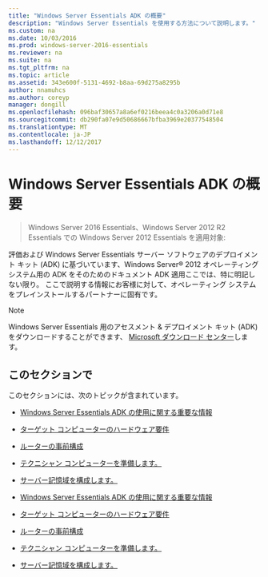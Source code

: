 ```yaml
---
title: "Windows Server Essentials ADK の概要"
description: "Windows Server Essentials を使用する方法について説明します。"
ms.custom: na
ms.date: 10/03/2016
ms.prod: windows-server-2016-essentials
ms.reviewer: na
ms.suite: na
ms.tgt_pltfrm: na
ms.topic: article
ms.assetid: 343e600f-5131-4692-b8aa-69d275a8295b
author: nnamuhcs
ms.author: coreyp
manager: dongill
ms.openlocfilehash: 096baf30657a8a6ef0216beea4c0a3206a0d71e8
ms.sourcegitcommit: db290fa07e9d50686667bfba3969e20377548504
ms.translationtype: MT
ms.contentlocale: ja-JP
ms.lasthandoff: 12/12/2017
---
```

# <a name="getting-started-with-the-windows-server-essentials-adk"></a>Windows Server Essentials ADK の概要

>Windows Server 2016 Essentials、Windows Server 2012 R2 Essentials での Windows Server 2012 Essentials を適用対象:

評価および Windows Server Essentials サーバー ソフトウェアのデプロイメント キット (ADK) に基づいています、Windows Server® 2012 オペレーティング システム用の ADK をそのためのドキュメント ADK 適用ここでは、特に明記しない限り。 ここで説明する情報にお客様に対して、オペレーティング システムをプレインストールするパートナーに固有です。  
  
> [!NOTE]
>  Windows Server Essentials 用のアセスメント & デプロイメント キット (ADK) をダウンロードすることができます、 [Microsoft ダウンロード センター](https://www.microsoft.com/download/details.aspx?id=34866)します。  
  
## <a name="in-this-section"></a>このセクションで  
 このセクションには、次のトピックが含まれています。  
  

-   [Windows Server Essentials ADK の使用に関する重要な情報](Important-Information-for-Using-the-Windows-Server-Essentials-ADK.md)  
  
-   [ターゲット コンピューターのハードウェア要件](Hardware-Requirements-for-the-Target-Computer.md)  
  
-   [ルーターの事前構成](Preconfiguring-a-Router.md)  
  
-   [テクニシャン コンピューターを準備します。](Prepare-the-Technician-Computer.md)  
  
-   [サーバー記憶域を構成します。](Configure-Server-Storage.md)

-   [Windows Server Essentials ADK の使用に関する重要な情報](../install/Important-Information-for-Using-the-Windows-Server-Essentials-ADK.md)  
  
-   [ターゲット コンピューターのハードウェア要件](../install/Hardware-Requirements-for-the-Target-Computer.md)  
  
-   [ルーターの事前構成](../install/Preconfiguring-a-Router.md)  
  
-   [テクニシャン コンピューターを準備します。](../install/Prepare-the-Technician-Computer.md)  
  
-   [サーバー記憶域を構成します。](../install/Configure-Server-Storage.md)

